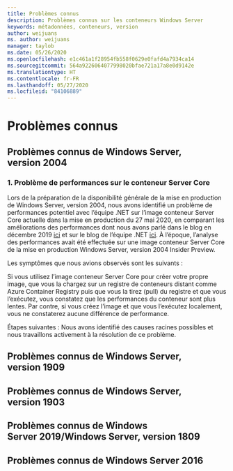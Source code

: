 ```yaml
---
title: Problèmes connus
description: Problèmes connus sur les conteneurs Windows Server
keywords: métadonnées, conteneurs, version
author: weijuans
ms. author: weijuans
manager: taylob
ms.date: 05/26/2020
ms.openlocfilehash: e1c461a1f28954fb558f0629e0fafd4a7934ca14
ms.sourcegitcommit: 564a9226064077998020bfae721a17a8e0d9142e
ms.translationtype: HT
ms.contentlocale: fr-FR
ms.lasthandoff: 05/27/2020
ms.locfileid: "84106889"
---
```

# <a name="known-issues"></a>Problèmes connus

## <a name="know-issues-of-windows-server-version-2004"></a>Problèmes connus de Windows Server, version 2004

### <a name="1-performance-issue-on-server-core-container"></a>1. Problème de performances sur le conteneur Server Core
Lors de la préparation de la disponibilité générale de la mise en production de Windows Server, version 2004, nous avons identifié un problème de performances potentiel avec l’équipe .NET sur l’image conteneur Server Core actuelle dans la mise en production du 27 mai 2020, en comparant les améliorations des performances dont nous avons parlé dans le blog en décembre 2019 [ici](https://techcommunity.microsoft.com/t5/containers/making-windows-server-core-containers-40-smaller/ba-p/1058874) et sur le blog de l’équipe .NET [ici](https://devblogs.microsoft.com/dotnet/we-made-windows-server-core-container-images-40-smaller/). À l’époque, l’analyse des performances avait été effectuée sur une image conteneur Server Core de la mise en production Windows Server, version 2004 Insider Preview. 

Les symptômes que nous avions observés sont les suivants :

Si vous utilisez l’image conteneur Server Core pour créer votre propre image, que vous la chargez sur un registre de conteneurs distant comme Azure Container Registry puis que vous la tirez (pull) du registre et que vous l’exécutez, vous constatez que les performances du conteneur sont plus lentes. Par contre, si vous créez l’image et que vous l’exécutez localement, vous ne constaterez aucune différence de performance.

Étapes suivantes : Nous avons identifié des causes racines possibles et nous travaillons activement à la résolution de ce problème.  


## <a name="know-issues-of-windows-server-version-1909"></a>Problèmes connus de Windows Server, version 1909

## <a name="know-issues-of-windows-server-version-1903"></a>Problèmes connus de Windows Server, version 1903

## <a name="know-issues-of-windows-server-2019windows-server-version-1809"></a>Problèmes connus de Windows Server 2019/Windows Server, version 1809

## <a name="know-issues-of-windows-server-2016"></a>Problèmes connus de Windows Server 2016
